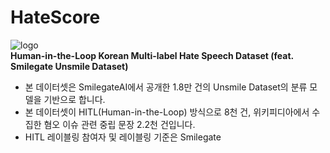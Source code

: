 # HateScore
![logo](https://github.com/sgunderscore/hatescore-korean-hate-speech/blob/main/rsc/zoomed_HateScore_transparent.png=250x)   
**Human-in-the-Loop Korean Multi-label Hate Speech Dataset (feat. Smilegate Unsmile Dataset)**  
- 본 데이터셋은 SmilegateAI에서 공개한 1.8만 건의 Unsmile Dataset의 분류 모델을 기반으로 합니다.
- 본 데이터셋이 HITL(Human-in-the-Loop) 방식으로 8천 건, 위키피디아에서 수집한 혐오 이슈 관련 중립 문장 2.2천 건입니다.
- HITL 레이블링 참여자 및 레이블링 기준은 Smilegate
